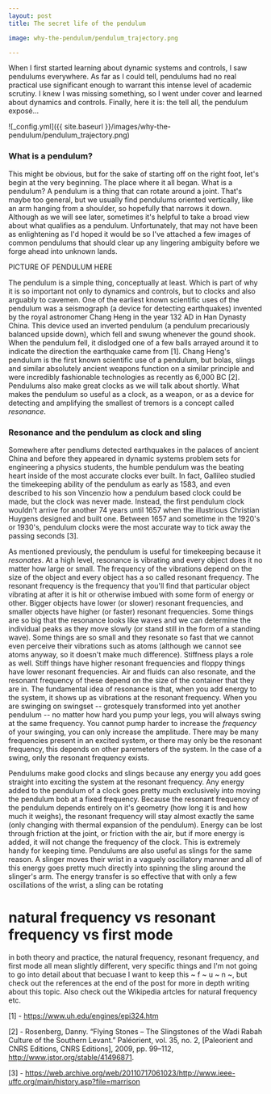 ```yaml
---
layout: post
title: The secret life of the pendulum

image: why-the-pendulum/pendulum_trajectory.png

---
```


When I first started learning about dynamic systems and controls, I saw pendulums everywhere. As far as I could tell, pendulums had no real practical use significant enough to warrant this intense level of academic scrutiny. I knew I was missing something, so I went under cover and learned about dynamics and controls. Finally, here it is: the tell all, the pendulum exposé...

![_config.yml]({{ site.baseurl }}/images/why-the-pendulum/pendulum_trajectory.png)

### What is a pendulum?

This might be obvious, but for the sake of starting off on the right foot, let's begin at the very beginning. The place where it all began. What is a pendulum? A pendulum is a thing that can rotate around a joint. That's maybe too general, but we usually find pendulums oriented vertically, like an arm hanging from a shoulder, so hopefully that narrows it down. Although as we will see later, sometimes it's helpful to take a broad view about what qualifies as a pendulum. Unfortunately, that may not have been as enlightening as I'd hoped it would be so I've attached a few images of common pendulums that should clear up any lingering ambiguity before we forge ahead into unknown lands. 

PICTURE OF PENDULUM HERE

The pendulum is a simple thing, conceptually at least. Which is part of why it is so important not only to dynamics and controls, but to clocks and also arguably to cavemen. One of the earliest known scientific uses of the pendulum was a seismograph (a device for detecting earthquakes) invented by the royal astronomer Chang Heng in the year 132 AD in Han Dynasty China. This device used an inverted pendulum (a pendulum precariously balanced upside down), which fell and swung whenever the gound shook. When the pendulum fell, it dislodged one of a few balls arrayed around it to indicate the direction the earthquake came from [1]. Chang Heng's pendulum is the first known scientific use of a pendulum, but bolas, slings and similar absolutely ancient weapons function on a similar principle and were incredibly fashionable technologies as recently as 6,000 BC [2]. Pendulums also make great clocks as we will talk about shortly. What makes the pendulum so useful as a clock, as a weapon, or as a device for detecting and amplifying the smallest of tremors is a concept called <em>resonance</em>.

### Resonance and the pendulum as clock and sling

Somewhere after pendlums detected earthquakes in the palaces of ancient China and before they appeared in dynamic systems problem sets for engineering a physics students, the humble pendulum was the beating heart inside of the most accurate clocks ever built. In fact, Gallileo studied the timekeeping ability of the pendulum as early as 1583, and even described to his son Vincenzio how a pendulum based clock could be made, but the clock was never made. Instead, the first pendulum clock wouldn't arrive for another 74 years until 1657 when the illustrious Christian Huygens designed and built one. Between 1657 and sometime in the 1920's or 1930's, pendulum clocks were the most accurate way to tick away the passing seconds [3]. 

As mentioned previously, the pendulum is useful for timekeeping because it <em>resonates</em>. At a high level, resonance is vibrating and every object does it no matter how large or small. The frequency of the vibrations depend on the size of the object and every object has a so called resonant frequency. The resonant frequency is the frequency that you'll find that particular object vibrating at after it is hit or otherwise imbued with some form of energy or other. Bigger objects have lower (or slower) resonant frequencies, and smaller objects have higher (or faster) resonant frequencies. Some things are so big that the resonance looks like waves and we can determine the individual peaks as they move slowly (or stand still in the form of a standing wave). Some things are so small and they resonate so fast that we cannot even perceive their vibrations such as atoms (although we cannot see atoms anyway, so it doesn't make much difference). Stiffness plays a role as well. Stiff things have higher resonant frequencies and floppy things have lower resonant frequencies. Air and fluids can also resonate, and the resonant frequency of these depend on the size of the container that they are in. The fundamental idea of resonance is that, when you add energy to the system, it shows up as vibrations at the resonant frequency. When you are swinging on swingset -- grotesquely transformed into yet another pendulum -- no matter how hard you pump your legs, you will always swing at the same frequency. You cannot pump harder to increase the <em>frequency</em> of your swinging, you can only increase the amplitude. There may be many frequencies present in an excited system, or there may only be the resonant frequency, this depends on other paremeters of the system. In the case of a swing, only the resonant frequency exists. 

Pendulums make good clocks and slings because any energy you add goes straight into exciting the system at the resonant frequency. Any energy added to the pendulum of a clock goes pretty much exclusively into moving the pendulum bob at a fixed frequency. Because the resonant frequency of the pendulum depends entirely on it's geometry (how long it is and how much it weighs), the resonant frequency will stay almost exactly the same (only changing with thermal expansion of the pendulum). Energy can be lost through friction at the joint, or friction with the air, but if more energy is added, it will not change the frequency of the clock. This is extremely handy for keeping time. Pendulums are also useful as slings for the same reason. A slinger moves their wrist in a vaguely oscillatory manner and all of this energy goes pretty much directly into spinning the sling around the slinger's arm. The energy transfer is so effective that with only a few oscillations of the wrist, a sling can be rotating 
 
# natural frequency vs resonant frequency vs first mode
in both theory and practice, the natural frequency, resonant frequency, and first mode all mean slightly different, very specific things and I'm not going to go into detail about that becuase I want to keep this ~ f ~ u ~ n ~, but check out the references at the end of the post for more in depth writing about this topic. Also check out the Wikipedia artcles for natural frequency etc.

[1] - https://www.uh.edu/engines/epi324.htm

[2] - Rosenberg, Danny. “Flying Stones – The Slingstones of the Wadi Rabah Culture of the Southern Levant.” Paléorient, vol. 35, no. 2, [Paleorient and CNRS Editions, CNRS Editions], 2009, pp. 99–112, http://www.jstor.org/stable/41496871.

[3] - https://web.archive.org/web/20110717061023/http://www.ieee-uffc.org/main/history.asp?file=marrison